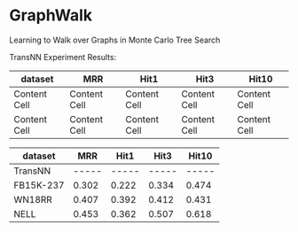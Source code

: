 # GraphWalk

Learning to Walk over Graphs in Monte Carlo Tree Search

TransNN Experiment Results:

| dataset| MRR    |Hit1   | Hit3 | Hit10|
| ------ | ------ |------ |------|------|
| Content Cell  | Content Cell  |Content Cell  |Content Cell  |Content Cell  |
| Content Cell  | Content Cell  |Content Cell  |Content Cell  |Content Cell  |

| dataset | MRR |Hit1 | Hit3|Hit10|
|---------|-----|-----|-----|-----|		
|TransNN  |-----|-----|-----|-----|
|FB15K-237|0.302|0.222|0.334|0.474|
|WN18RR   |0.407|0.392|0.412|0.431|
|NELL     |0.453|0.362|0.507|0.618|



